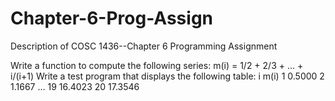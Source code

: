 # Chapter-6-Prog-Assign
Description of COSC 1436--Chapter 6 Programming Assignment


Write a function to compute the following series:
m(i) = 1/2 + 2/3 + ... + i/(i+1)
Write a test program that displays the following table:
i   m(i) 
1   0.5000 
2   1.1667 
... 
19   16.4023 
20   17.3546
